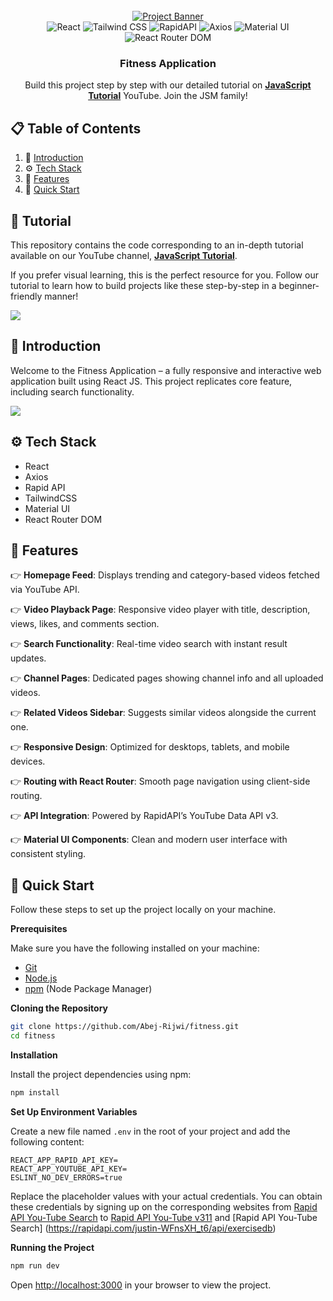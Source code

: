 <div align="center">
  <br />
    <a href="https://youtu.be/VVyrskI4Pu4" target="_blank">
      <img src="https://i.ibb.co/Yt9spGc/image.png" alt="Project Banner">
    </a>
  <br />
<div>
      <img src="https://img.shields.io/badge/React-20232A?style=for-the-badge&logo=react&logoColor=61DAFB" alt="React" />
      <img src="https://img.shields.io/badge/Tailwind_CSS-0EA5E9?style=for-the-badge&logo=tailwind-css&logoColor=white" alt="Tailwind CSS" />
      <img src="https://img.shields.io/badge/RapidAPI-1062FE?style=for-the-badge&logo=rapidapi&logoColor=white" alt="RapidAPI" />
      <img src="https://img.shields.io/badge/Axios-5A29E4?style=for-the-badge&logo=axios&logoColor=white" alt="Axios" />
      <img src="https://img.shields.io/badge/Material_UI-007FFF?style=for-the-badge&logo=MUI&logoColor=white" alt="Material UI" />
      <img src="https://img.shields.io/badge/React_Router_DOM-CA4245?style=for-the-badge&logo=reactrouter&logoColor=white" alt="React Router DOM" />
  </div>

  <h3 align="center">Fitness Application</h3>

   <div align="center">
     Build this project step by step with our detailed tutorial on <a href="https://www.youtube.com/@MasterJavaScript" target="_blank"><b>JavaScript Tutorial</b></a> YouTube. Join the JSM family!
    </div>
</div>

## 📋 <a name="table">Table of Contents</a>

1. 🤖 [Introduction](#introduction)
2. ⚙️ [Tech Stack](#tech-stack)
3. 🔋 [Features](#features)
4. 🤸 [Quick Start](#quick-start)

## 🚨 Tutorial

This repository contains the code corresponding to an in-depth tutorial available on our YouTube
channel, <a href="https://www.youtube.com/@MasterJavaScript" target="_blank"><b>JavaScript Tutorial</b></a>.

If you prefer visual learning, this is the perfect resource for you. Follow our tutorial to learn how to build projects
like these step-by-step in a beginner-friendly manner!

<a href="https://youtu.be/VVyrskI4Pu4" target="_blank"><img src="https://github.com/sujatagunale/EasyRead/assets/151519281/1736fca5-a031-4854-8c09-bc110e3bc16d" /></a>

## <a name="introduction">🤖 Introduction</a>

Welcome to the Fitness Application – a fully responsive and interactive web application built using React JS. This project replicates core feature, including search functionality.

<a href="https://discord.com/invite/ZwbTTDWGF8" target="_blank"><img src="https://github.com/sujatagunale/EasyRead/assets/151519281/618f4872-1e10-42da-8213-1d69e486d02e" /></a>

## <a name="tech-stack">⚙️ Tech Stack</a>

- React
- Axios
- Rapid API
- TailwindCSS
- Material UI
- React Router DOM

## <a name="features">🔋 Features</a>

👉 **Homepage Feed**: Displays trending and category-based videos fetched via YouTube API.

👉 **Video Playback Page**: Responsive video player with title, description, views, likes, and comments section.

👉 **Search Functionality**: Real-time video search with instant result updates.

👉 **Channel Pages**: Dedicated pages showing channel info and all uploaded videos.

👉 **Related Videos Sidebar**: Suggests similar videos alongside the current one.

👉 **Responsive Design**: Optimized for desktops, tablets, and mobile devices.

👉 **Routing with React Router**: Smooth page navigation using client-side routing.

👉 **API Integration**: Powered by RapidAPI’s YouTube Data API v3.

👉 **Material UI Components**: Clean and modern user interface with consistent styling.

## <a name="quick-start">🤸 Quick Start</a>

Follow these steps to set up the project locally on your machine.

**Prerequisites**

Make sure you have the following installed on your machine:

- [Git](https://git-scm.com/)
- [Node.js](https://nodejs.org/en)
- [npm](https://www.npmjs.com/) (Node Package Manager)

**Cloning the Repository**

```bash
git clone https://github.com/Abej-Rijwi/fitness.git
cd fitness
```

**Installation**

Install the project dependencies using npm:

```bash
npm install
```

**Set Up Environment Variables**

Create a new file named `.env` in the root of your project and add the following content:

```env
REACT_APP_RAPID_API_KEY=
REACT_APP_YOUTUBE_API_KEY=
ESLINT_NO_DEV_ERRORS=true
```

Replace the placeholder values with your actual credentials. You can obtain these credentials by signing up on the corresponding websites from [Rapid API You-Tube Search](https://rapidapi.com/h0p3rwe/api/youtube-search-and-download) to [Rapid API You-Tube v311](https://rapidapi.com/Glavier/api/youtube-v311/) and [Rapid API You-Tube Search] (https://rapidapi.com/justin-WFnsXH_t6/api/exercisedb)

**Running the Project**

```bash
npm run dev
```

Open [http://localhost:3000](http://localhost:3000) in your browser to view the project.
